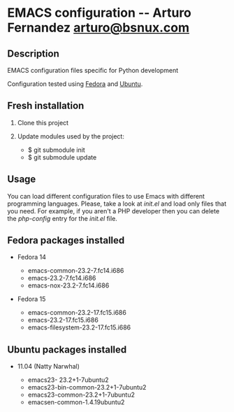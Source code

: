 EMACS configuration --  Arturo Fernandez <arturo@bsnux.com>
===========================================================

Description
-----------

EMACS configuration files specific for Python development

Configuration tested using [Fedora](http://fedoraproject.org) and [Ubuntu](http://www.ubuntu.com).

Fresh installation
------------------

1. Clone this project
2. Update modules used by the project:

    * $ git submodule init
    * $ git submodule update

Usage
-----

You can load different configuration files to use Emacs with different
programming languages. Please, take a look at *init.el* and load only
files that you need. For example, if you aren't a PHP developer then
you can delete the *php-config* entry for the *init.el* file.

Fedora packages installed
-------------------------

* Fedora 14

    * emacs-common-23.2-7.fc14.i686
    * emacs-23.2-7.fc14.i686
    * emacs-nox-23.2-7.fc14.i686

* Fedora 15

    * emacs-common-23.2-17.fc15.i686
    * emacs-23.2-17.fc15.i686
    * emacs-filesystem-23.2-17.fc15.i686

Ubuntu packages installed
-------------------------

* 11.04 (Natty Narwhal)

    * emacs23- 23.2+1-7ubuntu2
    * emacs23-bin-common-23.2+1-7ubuntu2
    * emacs23-common-23.2+1-7ubuntu2
    * emacsen-common-1.4.19ubuntu2
